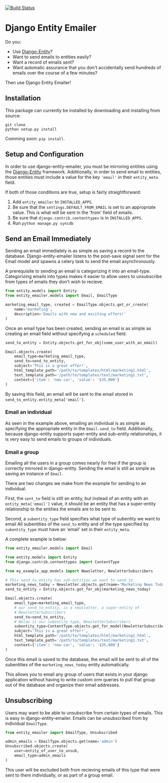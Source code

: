 [![Build Status](https://travis-ci.org/ambitioninc/django-entity-emailer.svg?branch=develop)](https://travis-ci.org/ambitioninc/django-entity-emailer)

Django Entity Emailer
==================================================

Do you:

- Use [Django-Entity](https://github.com/ambitioninc/django-entity)?
- Want to send emails to entities easily?
- Want a record of emails sent?
- Want automatic assurance that you don't accidentally send hundreds
  of emails over the course of a few minutes?

Then use Django Entity Emailer!


Installation
--------------------------------------------------

This package can currently be installed by downloading and installing
from source:

    git clone
    python setup.py install

Comming soon: `pip install`.


Setup and Configuration
--------------------------------------------------

In order to use django-entity-emailer, you must be mirroring entities
using the
[Django-Entity](https://github.com/ambitioninc/django-entity)
framework. Additionally, in order to send email to entities, those
entities must include a value for the key `'email'` in their
`entity_meta` field.

If both of those conditions are true, setup is fairly straightforward:

1. Add `entity_emailer` to `INSTALLED_APPS`.
2. Be sure that the `settings.DEFAULT_FROM_EMAIL` is set to an
   appropriate value. This is what will be sent in the 'from' field of
   emails.
4. Be sure that `django.contrib.contenttypes` is in `INSTALLED_APPS`.
5. Run `python manage.py syncdb`


Send an Email Immediately
--------------------------------------------------

Sending an email immediately is as simple as saving a record to the
database. Django-entity-emailer listens to the post-save signal sent
for the Email model and spawns a celery task to send the email
asynchronously.

A prerequisite to sending an email is categorizing it into an
email-type. Categorizing emails into types makes it easier to allow
users to unsubscribe from types of emails they don't wish to recieve.

``` python
from entity.models import Entity
from entity_emailer.models import Email, EmailType

marketing_email_type, created = EmailType.objects.get_or_create(
    name='marketing',
    description='Emails with new and exciting offers!'
)
```

Once an email type has been created, sending an email is as simple as
creating an email field without specifying a `scheduled` field.

```python
send_to_entity = Entity.objects.get_for_obj(some_user_with_an_email)

Email.objects.create(
    email_type=marketing_email_type,
    send_to=send_to_entity,
    subject='This is a great offer!',
    html_template_path='/path/to/templates/html/marketing1.html',
    text_template_path='/path/to/templates/text/marketing1.txt',
    context={'item': 'new car', 'value': '$35,000'}
)
```

By saving this field, an email will be sent to the email stored in
`send_to_entity.entity_meta['email']`.

### Email an individual

As seen in the example above, emailing an individual is as simple as
specifying the appropriate entity in the `Email.send_to`
field. Additionally, because django-entity supports super-entity and
sub-entity relationships, it is very easy to send emails to groups of
individuals.

### Email a group

Emailing all the users in a group comes nearly for free if the group
is correctly mirrored in django-entity. Sending the email is still as
simple as saving an instance of `Email`.

There are two changes we make from the example for sending to an
individual.

First, the `sent_to` field is still an entity, but instead of an
entity with an `entity_meta['email']` value, it should be an entity
that has a super-entity relationship to the entities the emails are to
be sent to.

Second, a `subentity_type` field specifies what type of subentity we
want to email All subentities of the `send_to` entity and of the type
specified by `subentity_type` must have an 'email' set in their
`entity_meta`.

A complete example is below:

```python
from entity_emailer.models import Email

from entity.models import Entity
from django.contrib.contenttypes import ContentType

from my_example_app.models import Newsletter, NewletterSubscribers

# This send_to_entity has sub-entities we want to send to.
marketing_news_today = Newsletter.objects.get(name='Marketing News Today')
send_to_entity = Entity.objects.get_for_obj(marketing_news_today)

Email.objects.create(
    email_type=marketing_email_type,
    # our send_to_entity, is a newsletter, a super-entity of
    # NewsletterSubscribers
    send_to=send_to_entity,
    # Below is our subentity type, NewsletterSubscribers
    subentity_type=ContentType.objects.get_for_model(NewletterSubscribers)
    subject='This is a great offer!',
    html_template_path='/path/to/templates/html/marketing1.html',
    text_template_path='/path/to/templates/text/marketing1.txt',
    context={'item': 'new car', 'value': '$35,000'}
)
```

Once this email is saved to the database, the email will be sent to all
of the subentities of the `marketing_news_today` entity automatically.

This allows you to email any group of users that exists in your django
application without having to write custom orm queries to pull that
group out of the database and organize their email addresses.


Unsubscribing
--------------------------------------------------

Users may want to be able to unsubscribe from certain types of
emails. This is easy in django-entity-emailer. Emails can be
unsubscribed from by individual `EmailType`.

```python
from entity_emailer import EmailType, Unsubscribed

admin_emails = EmailType.objects.get(name='admin')
Unsubscribed.objects.create(
    user=entity_of_user_to_unsub,
    email_type=admin_emails
)
```

This user will be excluded both from recieving emails of this type
that were sent to them individually, or as part of a group email.
